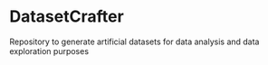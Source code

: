 # DatasetCrafter
Repository to generate artificial datasets for data analysis and data exploration purposes
